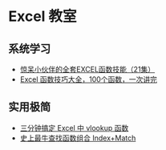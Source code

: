 # Excel 教室

## 系统学习

* [惊呆小伙伴的全套EXCEL函数技能（21集）](https://www.bilibili.com/video/BV1Qt411176A?from=search&seid=15563621570772204367)
* [Excel 函数技巧大全，100个函数，一次讲完](https://www.bilibili.com/video/BV18T4y1P7fV?from=search&seid=15563621570772204367)

## 实用极简

* [三分钟搞定 Excel 中 vlookup 函数](https://www.bilibili.com/video/BV1Ft411T7oU?from=search&seid=15563621570772204367)
* [史上最牛查找函数组合 Index+Match](https://www.sohu.com/a/334505538_825825)

